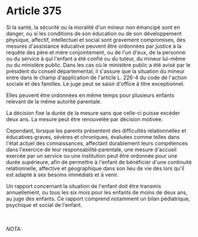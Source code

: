 # Article 375

<p>Si la santé, la sécurité ou la moralité d'un mineur non émancipé sont en danger, ou si les conditions de son éducation ou de son développement physique, affectif, intellectuel et social sont gravement compromises, des mesures d'assistance éducative peuvent être ordonnées par justice à la requête des père et mère conjointement, ou de l'un d'eux, de la personne ou du service à qui l'enfant a été confié ou du tuteur, du mineur lui-même ou du ministère public. Dans les cas où le ministère public a été avisé par le président du conseil départemental, il s'assure que la situation du mineur entre dans le champ d'application de l'article L. 226-4 du code de l'action sociale et des familles. Le juge peut se saisir d'office à titre exceptionnel.</p><p>Elles peuvent être ordonnées en même temps pour plusieurs enfants relevant de la même autorité parentale.</p><p>La décision fixe la durée de la mesure sans que celle-ci puisse excéder deux ans. La mesure peut être renouvelée par décision motivée.</p><p>Cependant, lorsque les parents présentent des difficultés relationnelles et éducatives graves, sévères et chroniques, évaluées comme telles dans l'état actuel des connaissances, affectant durablement leurs compétences dans l'exercice de leur responsabilité parentale, une mesure d'accueil exercée par un service ou une institution peut être ordonnée pour une durée supérieure, afin de permettre à l'enfant de bénéficier d'une continuité relationnelle, affective et géographique dans son lieu de vie dès lors qu'il est adapté à ses besoins immédiats et à venir.</p><p>Un rapport concernant la situation de l'enfant doit être transmis annuellement, ou tous les six mois pour les enfants de moins de deux ans, au juge des enfants. Ce rapport comprend notamment un bilan pédiatrique, psychique et social de l'enfant.</p><br/><br/><i>NOTA:</i>